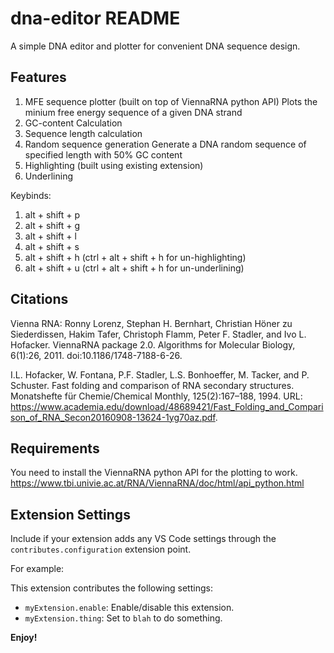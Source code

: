 # dna-editor README

A simple DNA editor and plotter for convenient DNA sequence design. 

## Features

1. MFE sequence plotter (built on top of ViennaRNA python API)
    Plots the minium free energy sequence of a given DNA strand
2. GC-content Calculation
3. Sequence length calculation
4. Random sequence generation
    Generate a DNA random sequence of specified length with 50% GC content
5. Highlighting (built using existing extension)
6. Underlining

Keybinds:

1. alt + shift + p
2. alt + shift + g
3. alt + shift + l
4. alt + shift + s
5. alt + shift + h (ctrl + alt + shift + h for un-highlighting)
6. alt + shift + u (ctrl + alt + shift + h for un-underlining)

## Citations

Vienna RNA:
Ronny Lorenz, Stephan H. Bernhart, Christian Höner zu Siederdissen, Hakim Tafer, Christoph Flamm, Peter F. Stadler, and Ivo L. Hofacker. ViennaRNA package 2.0. Algorithms for Molecular Biology, 6(1):26, 2011. doi:10.1186/1748-7188-6-26.

I.L. Hofacker, W. Fontana, P.F. Stadler, L.S. Bonhoeffer, M. Tacker, and P. Schuster. Fast folding and comparison of RNA secondary structures. Monatshefte für Chemie/Chemical Monthly, 125(2):167–188, 1994. URL: https://www.academia.edu/download/48689421/Fast_Folding_and_Comparison_of_RNA_Secon20160908-13624-1yg70az.pdf.

## Requirements

You need to install the ViennaRNA python API for the plotting to work. 
https://www.tbi.univie.ac.at/RNA/ViennaRNA/doc/html/api_python.html

## Extension Settings

Include if your extension adds any VS Code settings through the `contributes.configuration` extension point.

For example:

This extension contributes the following settings:

* `myExtension.enable`: Enable/disable this extension.
* `myExtension.thing`: Set to `blah` to do something.

**Enjoy!**
